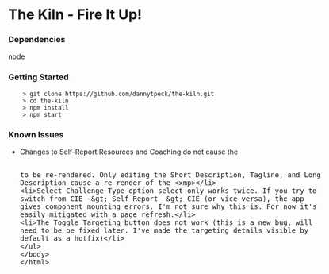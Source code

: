 # The Kiln - Fire It Up!

### Dependencies
node

### Getting Started
```
    > git clone https://github.com/dannytpeck/the-kiln.git
    > cd the-kiln
    > npm install
    > npm start
```

### Known Issues
- Changes to Self-Report Resources and Coaching do not cause the <xmp> to be re-rendered. Only editing the Short Description, Tagline, and Long Description cause a re-render of the <xmp>
- Select Challenge Type option select only works twice. If you try to switch from CIE -> Self-Report -> CIE (or vice versa), the app gives component mounting errors. I'm not sure why this is. For now it's easily mitigated with a page refresh.
- The Toggle Targeting button does not work (this is a new bug, will need to be be fixed later. I've made the targeting details visible by default as a hotfix)

